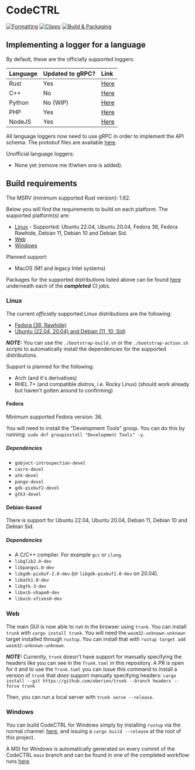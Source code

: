 # CodeCTRL

[![Formatting](https://github.com/Authentura/codectrl/actions/workflows/reformat.yml/badge.svg)](https://github.com/Authentura/codectrl/actions/workflows/reformat.yml)
[![Clippy](https://github.com/Authentura/codectrl/actions/workflows/clippy.yml/badge.svg)](https://github.com/Authentura/codectrl/actions/workflows/clippy.yml)
[![Build & Packaging](https://github.com/Authentura/codectrl/actions/workflows/build-and-package.yml/badge.svg)](https://github.com/Authentura/codectrl/actions/workflows/build-and-package.yml)

## Implementing a logger for a language

By default, these are the officially supported loggers:

| Language | Updated to gRPC? | Link                                                         |
| :------- | :--------------- | :----------------------------------------------------------- |
| Rust     | Yes              | [Here](https://github.com/Authentura/codectrl-rust-logger)   |
| C++      | No               | [Here](https://github.com/Authentura/codectrl-cxx-logger)    |
| Python   | No (WIP)         | [Here](https://github.com/Authentura/codectrl-python-logger) |
| PHP      | Yes              | [Here](https://github.com/Authentura/codectrl-php-logger)    |
| NodeJS   | Yes              | [Here](https://github.com/Authentura/codectrl-nodejs-logger) |

All language loggers now need to use gRPC in order to implement the API schema.
The protobuf files are available
[here](https://github.com/Authentura/codectrl-protobuf-specifications).

Unofficial language loggers:

- None yet (remove me if/when one is added).

## Build requirements

The MSRV (minimum supported Rust version): 1.62.

Below you will find the requirements to build on each platform. The supported platform(s)
are:

- [Linux](#Linux) - Supported: Ubuntu 22.04, Ubuntu 20.04, Fedora 36, Fedora Rawhide,
  Debian 11, Debian 10 and Debian Sid.
- [Web](#Web)
- [Windows](#Windows)

Planned support:

- MacOS (M1 and legacy Intel systems)

Packages for the supported distributions listed above can be found
[here](https://github.com/Authentura/codectrl/actions/workflows/build-and-package.yml)
underneath each of the **_completed_** CI jobs.

### Linux

The current _officially_ supported Linux distributions are the following:

- [Fedora (36, Rawhide)](#Fedora)
- [Ubuntu (22.04, 20.04) and Debian (11, 10, Sid)](#Debian-based)

**_NOTE:_** You can use the `./bootstrap-build.sh` or the
`./bootstrap-action.sh` scripts to automatically install the dependencies for
the supported distributions.

Support is planned for the following:

- Arch (and it's derivatives)
- RHEL 7+ (and compatible distros, i.e. Rocky Linux) (should work already but
  haven't gotten around to confirming)

#### Fedora

Minimum supported Fedora version: 36.

You will need to install the "Development Tools" group. You can do this by running:
`sudo dnf groupinstall "Development Tools" -y`.

##### Dependencies

- `gobject-introspection-devel`
- `cairo-devel`
- `atk-devel`
- `pango-devel`
- `gdk-pixbuf2-devel`
- `gtk3-devel`

#### Debian-based

There is support for Ubuntu 22.04, Ubuntu 20.04, Debian 11, Debian 10 and
Debian Sid.

##### Dependencies

- A C/C++ compiler. For example `gcc` or `clang`.
- `libglib2.0-dev`
- `libpango1.0-dev`
- `libgdk-pixbuf-2.0-dev` (or `libgdk-pixbuf2.0-dev` on 20.04).
- `libatk1.0-dev`
- `libgtk-3-dev`
- `libxcb-shape0-dev`
- `libxcb-xfixes0-dev`

### Web

The main GUI is now able to run in the browser using `trunk`. You can install
`trunk` with `cargo install trunk`. You will need the `wasm32-unknown-unknown`
target installed through `rustup`. You can install that with `rustup target add wasm32-unknown-unknown`.

**_NOTE:_** Currently, `trunk` doesn't have support for manually specifying the
headers like you can see in the `Trunk.toml` in this repository. A PR is open
for it and to use the `Trunk.toml` you can issue this command to install a
version of `trunk` that _does_ support manually specifying headers: `cargo install --git https://github.com/oberien/trunk --branch headers --force trunk`

Then, you can run a local server with `trunk serve --release`.

### Windows

You can build CodeCTRL for Windows simply by installing `rustup` via the normal
channel: [here](https://rustup.rs), and issuing a `cargo build --release` at
the root of this project.

A MSI for Windows is automatically generated on every commit of the CodeCTRL
`main` branch and can be found in one of the completed workflow runs
[here](https://github.com/Authentura/codectrl/actions/workflows/build-and-package.yml).
